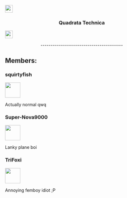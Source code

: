 <div id="imgL" align="center" style="display:inline;">
    <img width="25" height="25" src="https://media2.giphy.com/media/mP3bEugFsv01q/giphy.gif?cid=82a1493blzyh969m4appyzax8c5rtpkrjcfdgb6mcq12z13v&rid=giphy.gif&ct=g" />
    <h3>Quadrata Technica</h3>
    <img width="25" height="25" src="https://media2.giphy.com/media/mP3bEugFsv01q/giphy.gif?cid=82a1493blzyh969m4appyzax8c5rtpkrjcfdgb6mcq12z13v&rid=giphy.gif&ct=g" />
</div>

<p align="center">------------------------------------------</p>
<p></p>
<div id="members">
    <h2>Members:</h2>
        <div id="squirtyfish">
        <h3>squirtyfish</h3>
        <div>
            <img width="50" height="50" href="https://github.com/DMGHa" src="https://avatars.githubusercontent.com/u/102356405?v=4"
        </div>
        <p>Actually normal qwq</p>
    </div>
    <div id="supernova">
        <h3>Super-Nova9000</h3>
        <div>
            <img width="50" height="50" href="https://Super-Nova9000" src="https://avatars.githubusercontent.com/u/102793671?v=4"
        </div>
        <p>Lanky plane boi</p>
    </div>
    <div id="tri">
        <h3>TriFoxi</h3>
        <div>
            <img width="50" height="50" href="https://TriFoxi" src="https://avatars.githubusercontent.com/u/105915392?s=96&v=4"
        </div>
        <p>Annoying femboy idiot ;P</p>
    </div>
</div>

